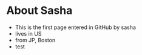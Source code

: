 # About Sasha
- This is the first page entered in GitHub by sasha
- lives in US
- from JP, Boston
- test


